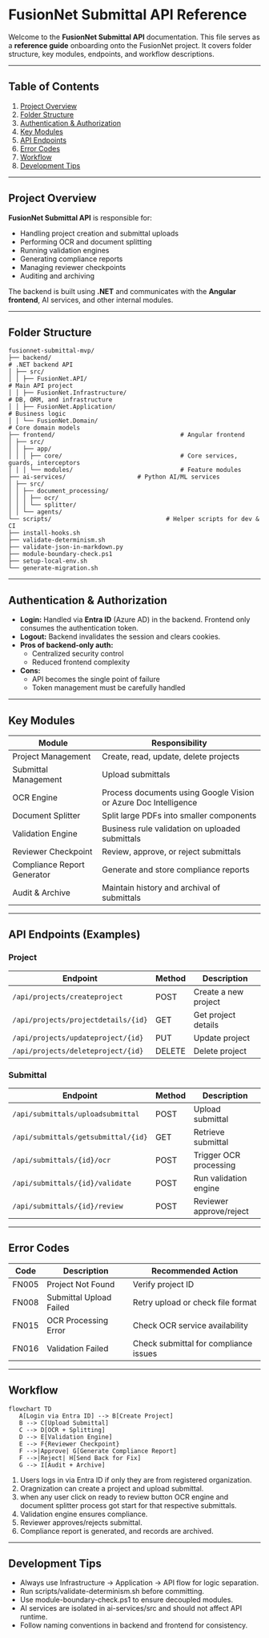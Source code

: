 # FusionNet Submittal API Reference

Welcome to the **FusionNet Submittal API** documentation. This file serves as a **reference guide** onboarding onto the FusionNet project. It covers folder structure, key modules, endpoints, and workflow descriptions.

---

## Table of Contents

1. [Project Overview](#project-overview)  
2. [Folder Structure](#folder-structure)  
3. [Authentication & Authorization](#authentication--authorization)  
4. [Key Modules](#key-modules)  
5. [API Endpoints](#api-endpoints)  
6. [Error Codes](#error-codes)  
7. [Workflow](#workflow)  
8. [Development Tips](#development-tips)

---

## Project Overview

**FusionNet Submittal API** is responsible for:

- Handling project creation and submittal uploads  
- Performing OCR and document splitting  
- Running validation engines  
- Generating compliance reports  
- Managing reviewer checkpoints  
- Auditing and archiving  

The backend is built using **.NET** and communicates with the **Angular frontend**, AI services, and other internal modules.

---

## Folder Structure
```
fusionnet-submittal-mvp/
├── backend/                                                                # .NET backend API
│ ├── src/
│ │ ├── FusionNet.API/                                                      # Main API project
│ │ ├── FusionNet.Infrastructure/                                           # DB, ORM, and infrastructure
│ │ ├── FusionNet.Application/                                              # Business logic
│ │ └── FusionNet.Domain/                                                   # Core domain models
├── frontend/                                   # Angular frontend
│ ├── src/
│ │ ├── app/
│ │ │ ├── core/                                 # Core services, guards, interceptors
│ │ │ └── modules/                              # Feature modules
├── ai-services/                    # Python AI/ML services
│ ├── src/
│ │ ├── document_processing/
│ │ │ ├── ocr/
│ │ │ └── splitter/
│ │ └── agents/
└── scripts/                                # Helper scripts for dev & CI
├── install-hooks.sh
├── validate-determinism.sh
├── validate-json-in-markdown.py
├── module-boundary-check.ps1
├── setup-local-env.sh
└── generate-migration.sh
```

---

## Authentication & Authorization

- **Login:** Handled via **Entra ID** (Azure AD) in the backend. Frontend only consumes the authentication token.  
- **Logout:** Backend invalidates the session and clears cookies.  
- **Pros of backend-only auth:**  
  - Centralized security control  
  - Reduced frontend complexity  
- **Cons:**  
  - API becomes the single point of failure  
  - Token management must be carefully handled  

---

## Key Modules

| Module                      | Responsibility                                                |
|------------------------------|---------------------------------------------------------------|
| Project Management           | Create, read, update, delete projects                        |
| Submittal Management         | Upload submittals                                               |
| OCR Engine                   | Process documents using Google Vision or Azure Doc Intelligence |
| Document Splitter            | Split large PDFs into smaller components                     |
| Validation Engine            | Business rule validation on uploaded submittals              |
| Reviewer Checkpoint          | Review, approve, or reject submittals                        |
| Compliance Report Generator  | Generate and store compliance reports                        |
| Audit & Archive              | Maintain history and archival of submittals                  |

---

## API Endpoints (Examples)

### Project

| Endpoint                             | Method | Description                      |
|--------------------------------------|--------|----------------------------------|
| `/api/projects/createproject`        | POST   | Create a new project             |
| `/api/projects/projectdetails/{id}`  | GET    | Get project details              |
| `/api/projects/updateproject/{id}`   | PUT    | Update project                   |
| `/api/projects/deleteproject/{id}`   | DELETE | Delete project                   |

### Submittal

| Endpoint                             | Method | Description                         |
|--------------------------------------|--------|-------------------------------------|
| `/api/submittals/uploadsubmittal`    | POST   | Upload submittal                    |
| `/api/submittals/getsubmittal/{id}`  | GET    | Retrieve submittal                  |
| `/api/submittals/{id}/ocr`           | POST   | Trigger OCR processing              |
| `/api/submittals/{id}/validate`      | POST   | Run validation engine               |
| `/api/submittals/{id}/review`        | POST   | Reviewer approve/reject             |

---

## Error Codes

| Code   | Description                                  | Recommended Action                      |
|--------|-----------------------------------------------|----------------------------------------|
| FN005  | Project Not Found                             | Verify project ID                      |
| FN008  | Submittal Upload Failed                       | Retry upload or check file format      |
| FN015  | OCR Processing Error                          | Check OCR service availability         |
| FN016  | Validation Failed                             | Check submittal for compliance issues  |

---

## Workflow

```mermaid
flowchart TD
   A[Login via Entra ID] --> B[Create Project]
   B --> C[Upload Submittal]
   C --> D[OCR + Splitting]
   D --> E[Validation Engine]
   E --> F{Reviewer Checkpoint}
   F -->|Approve| G[Generate Compliance Report]
   F -->|Reject| H[Send Back for Fix]
   G --> I[Audit + Archive]
``` 

1. Users logs in via Entra ID if only they are from registered organization.
2. Oragnization can create a project and upload submittal.
3. when any user click on ready to review button OCR engine and document splitter process got start for that respective submittals.
4. Validation engine ensures compliance.
5. Reviewer approves/rejects submittal.
6. Compliance report is generated, and records are archived.

---

## Development Tips
- Always use Infrastructure → Application → API flow for logic separation.
- Run scripts/validate-determinism.sh before committing.
- Use module-boundary-check.ps1 to ensure decoupled modules.
- AI services are isolated in ai-services/src and should not affect API runtime.
- Follow naming conventions in backend and frontend for consistency.
